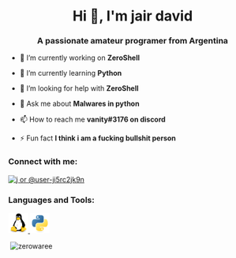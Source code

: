 <h1 align="center">Hi 👋, I'm jair david</h1>
<h3 align="center">A passionate amateur programer from Argentina </h3>

- 🔭 I’m currently working on **ZeroShell**

- 🌱 I’m currently learning **Python**

- 🤝 I’m looking for help with **ZeroShell**

- 💬 Ask me about **Malwares in python**

- 📫 How to reach me **vanity#3176 on discord**

- ⚡ Fun fact **I think i am a fucking bullshit person**

<h3 align="left">Connect with me:</h3>
<p align="left">
<a href="https://www.youtube.com/channel/UC0bTJgWa-xQdmRi4FRH0VMw" target="blank"><img align="center" src="https://raw.githubusercontent.com/rahuldkjain/github-profile-readme-generator/master/src/images/icons/Social/youtube.svg" alt="j or @user-ji5rc2jk9n" height="30" width="40" /></a>
</p>

<h3 align="left">Languages and Tools:</h3>
<p align="left"> <a href="https://www.linux.org/" target="_blank" rel="noreferrer"> <img src="https://raw.githubusercontent.com/devicons/devicon/master/icons/linux/linux-original.svg" alt="linux" width="40" height="40"/> </a> <a href="https://www.python.org" target="_blank" rel="noreferrer"> <img src="https://raw.githubusercontent.com/devicons/devicon/master/icons/python/python-original.svg" alt="python" width="40" height="40"/> </a> </p>

<p>&nbsp;<img align="center" src="https://github-readme-stats.vercel.app/api?username=zerowaree&show_icons=true&locale=en" alt="zerowaree" /></p>

